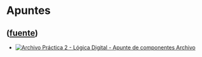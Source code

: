 # Apuntes
([fuente](https://campus.exactas.uba.ar/course/view.php?id=1100&section=4))
---
  - [![Archivo](https://campus.exactas.uba.ar/theme/image.php/magazine/core/1462913092/f/pdf) Práctica 2 - Lógica Digital - Apunte de componentes Archivo](https://campus.exactas.uba.ar/mod/resource/view.php?id=60102)

